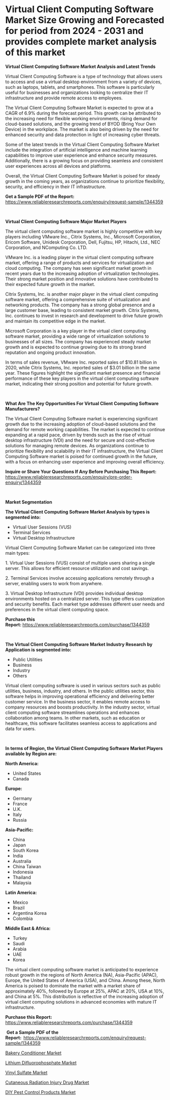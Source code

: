<p><h1>Virtual Client Computing Software Market Size Growing and Forecasted for period from 2024 - 2031 and provides complete market analysis of this market</h1></p><p><strong>Virtual Client Computing Software Market Analysis and Latest Trends</strong></p>
<p><p>Virtual Client Computing Software is a type of technology that allows users to access and use a virtual desktop environment from a variety of devices, such as laptops, tablets, and smartphones. This software is particularly useful for businesses and organizations looking to centralize their IT infrastructure and provide remote access to employees.</p><p>The Virtual Client Computing Software Market is expected to grow at a CAGR of 6.9% during the forecast period. This growth can be attributed to the increasing need for flexible working environments, rising demand for cloud-based solutions, and the growing trend of BYOD (Bring Your Own Device) in the workplace. The market is also being driven by the need for enhanced security and data protection in light of increasing cyber threats.</p><p>Some of the latest trends in the Virtual Client Computing Software Market include the integration of artificial intelligence and machine learning capabilities to improve user experience and enhance security measures. Additionally, there is a growing focus on providing seamless and consistent user experiences across all devices and platforms.</p><p>Overall, the Virtual Client Computing Software Market is poised for steady growth in the coming years, as organizations continue to prioritize flexibility, security, and efficiency in their IT infrastructure.</p></p>
<p><strong>Get a Sample PDF of the Report:&nbsp;</strong> <a href="https://www.reliableresearchreports.com/enquiry/request-sample/1344359">https://www.reliableresearchreports.com/enquiry/request-sample/1344359</a></p>
<p>&nbsp;</p>
<p><strong>Virtual Client Computing Software Major Market Players</strong></p>
<p><p>The virtual client computing software market is highly competitive with key players including VMware Inc., Citrix Systems, Inc., Microsoft Corporation, Ericom Software, Unidesk Corporation, Dell, Fujitsu, HP, Hitachi, Ltd., NEC Corporation, and NComputing Co. LTD.</p><p>VMware Inc. is a leading player in the virtual client computing software market, offering a range of products and services for virtualization and cloud computing. The company has seen significant market growth in recent years due to the increasing adoption of virtualization technologies. Their strong market position and innovative solutions have contributed to their expected future growth in the market.</p><p>Citrix Systems, Inc. is another major player in the virtual client computing software market, offering a comprehensive suite of virtualization and networking products. The company has a strong global presence and a large customer base, leading to consistent market growth. Citrix Systems, Inc. continues to invest in research and development to drive future growth and maintain its competitive edge in the market.</p><p>Microsoft Corporation is a key player in the virtual client computing software market, providing a wide range of virtualization solutions to businesses of all sizes. The company has experienced steady market growth and is expected to continue growing due to its strong brand reputation and ongoing product innovation.</p><p>In terms of sales revenue, VMware Inc. reported sales of $10.81 billion in 2020, while Citrix Systems, Inc. reported sales of $3.01 billion in the same year. These figures highlight the significant market presence and financial performance of these key players in the virtual client computing software market, indicating their strong position and potential for future growth.</p></p>
<p>&nbsp;</p>
<p><strong>What Are The Key Opportunities For Virtual Client Computing Software Manufacturers?</strong></p>
<p><p>The Virtual Client Computing Software market is experiencing significant growth due to the increasing adoption of cloud-based solutions and the demand for remote working capabilities. The market is expected to continue expanding at a rapid pace, driven by trends such as the rise of virtual desktop infrastructure (VDI) and the need for secure and cost-effective solutions for managing remote devices. As organizations continue to prioritize flexibility and scalability in their IT infrastructure, the Virtual Client Computing Software market is poised for continued growth in the future, with a focus on enhancing user experience and improving overall efficiency.</p></p>
<p><strong>Inquire or Share Your Questions If Any Before Purchasing This Report:</strong> <a href="https://www.reliableresearchreports.com/enquiry/pre-order-enquiry/1344359">https://www.reliableresearchreports.com/enquiry/pre-order-enquiry/1344359</a></p>
<p>&nbsp;</p>
<p><strong>Market Segmentation</strong></p>
<p><strong>The Virtual Client Computing Software Market Analysis by types is segmented into:</strong></p>
<p><ul><li>Virtual User Sessions (VUS)</li><li>Terminal Services</li><li>Virtual Desktop Infrastructure</li></ul></p>
<p><p>Virtual Client Computing Software Market can be categorized into three main types: </p><p>1. Virtual User Sessions (VUS) consist of multiple users sharing a single server. This allows for efficient resource utilization and cost savings. </p><p>2. Terminal Services involve accessing applications remotely through a server, enabling users to work from anywhere. </p><p>3. Virtual Desktop Infrastructure (VDI) provides individual desktop environments hosted on a centralized server. This type offers customization and security benefits. Each market type addresses different user needs and preferences in the virtual client computing space.</p></p>
<p><strong>Purchase this Report:&nbsp;</strong><a href="https://www.reliableresearchreports.com/purchase/1344359">https://www.reliableresearchreports.com/purchase/1344359</a></p>
<p>&nbsp;</p>
<p><strong>The Virtual Client Computing Software Market Industry Research by Application is segmented into:</strong></p>
<p><ul><li>Public Utilities</li><li>Business</li><li>Industry</li><li>Others</li></ul></p>
<p><p>Virtual client computing software is used in various sectors such as public utilities, business, industry, and others. In the public utilities sector, this software helps in improving operational efficiency and delivering better customer service. In the business sector, it enables remote access to company resources and boosts productivity. In the industry sector, virtual client computing software streamlines operations and enhances collaboration among teams. In other markets, such as education or healthcare, this software facilitates seamless access to applications and data for users.</p></p>
<p>&nbsp;</p>
<p><strong>In terms of Region, the Virtual Client Computing Software Market Players available by Region are:</strong></p>
<p>
    <p> <strong> North America: </strong>
        <ul>
            <li>United States</li>
            <li>Canada</li>
        </ul>
        </p> 
    <p> <strong> Europe: </strong>
        <ul>
            <li>Germany</li>
            <li>France</li>
            <li>U.K.</li>
            <li>Italy</li>
            <li>Russia</li>
        </ul>
        </p> 
    <p> <strong> Asia-Pacific: </strong>
        <ul>
            <li>China</li>
            <li>Japan</li>
            <li>South Korea</li>
            <li>India</li>
            <li>Australia</li>
            <li>China Taiwan</li>
            <li>Indonesia</li>
            <li>Thailand</li>
            <li>Malaysia</li>
        </ul>
        </p> 
    <p> <strong> Latin America: </strong>
        <ul>
            <li>Mexico</li>
            <li>Brazil</li>
            <li>Argentina Korea</li>
            <li>Colombia</li>
        </ul>
        </p> 
    <p> <strong> Middle East & Africa: </strong>
        <ul>
            <li>Turkey</li>
            <li>Saudi</li>
            <li>Arabia</li>
            <li>UAE</li>
            <li>Korea</li>
        </ul>
    </p>
    </p>
<p><p>The virtual client computing software market is anticipated to experience robust growth in the regions of North America (NA), Asia-Pacific (APAC), Europe, the United States of America (USA), and China. Among these, North America is poised to dominate the market with a market share of approximately 40%, followed by Europe at 25%, APAC at 20%, USA at 10%, and China at 5%. This distribution is reflective of the increasing adoption of virtual client computing solutions in advanced economies with mature IT infrastructure.</p></p>
<p><strong>Purchase this Report: </strong><a href="https://www.reliableresearchreports.com/purchase/1344359">https://www.reliableresearchreports.com/purchase/1344359</a></p>
<p>&nbsp;<strong>Get a Sample PDF of the Report:&nbsp;&nbsp;</strong><a href="https://www.reliableresearchreports.com/enquiry/request-sample/1344359">https://www.reliableresearchreports.com/enquiry/request-sample/1344359</a></p>
<p><strong></strong></p>
<p><p><a href="https://github.com/edytherolanlouisejk1miz0wig/Market-Research-Report-List-1/blob/main/bakery-conditioner-market.md">Bakery Conditioner Market</a></p><p><a href="https://medium.com/@harrymcgrath965/lithium-difluorophosphate-market-competitive-analysis-market-trends-and-forecast-to-2031-e4ce2ae31ab2">Lithium Difluorophosphate Market</a></p><p><a href="https://medium.com/@harrymcgrath965/vinyl-sulfate-market-analysis-its-cagr-market-segmentation-and-global-industry-overview-50b21debee0a">Vinyl Sulfate Market</a></p><p><a href="https://github.com/peachesmcdowel1/Market-Research-Report-List-1/blob/main/cutaneous-radiation-injury-drug-market.md">Cutaneous Radiation Injury Drug Market</a></p><p><a href="https://medium.com/@harrymcgrath965/diy-pest-control-products-market-trends-and-market-analysis-forecasted-for-period-2024-2031-709678f581c1">DIY Pest Control Products Market</a></p></p>
